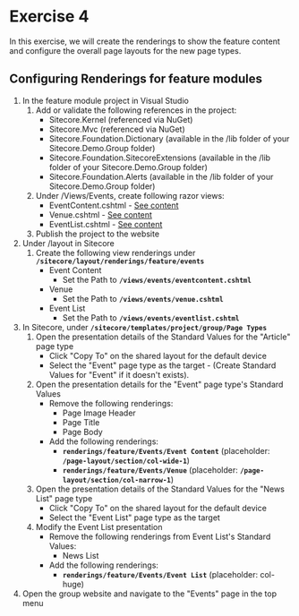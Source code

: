 # Exercise 4

In this exercise, we will create the renderings to show the feature content and configure the overall page layouts for the new page types.

## Configuring Renderings for feature modules

1. In the feature module project in Visual Studio 
    1. Add or validate the following references in the project: 
        * Sitecore.Kernel (referenced via NuGet)
        * Sitecore.Mvc (referenced via NuGet)
        * Sitecore.Foundation.Dictionary (available in the /lib folder of your Sitecore.Demo.Group folder)
        * Sitecore.Foundation.SitecoreExtensions (available in the /lib folder of your Sitecore.Demo.Group folder)
        * Sitecore.Foundation.Alerts (available in the /lib folder of your Sitecore.Demo.Group folder)
    2. Under /Views/Events, create following razor views:
        * EventContent.cshtml - [See content](https://github.com/Sitecore/Sitecore.Demo.Group/blob/feature/events/src/Feature/Events/code/Views/Events/EventContent.cshtml)
        * Venue.cshtml - [See content](https://github.com/Sitecore/Sitecore.Demo.Group/blob/feature/events/src/Feature/Events/code/Views/Events/Venue.cshtml)
        * EventList.cshtml - [See content](https://github.com/Sitecore/Sitecore.Demo.Group/blob/feature/events/src/Feature/Events/code/Views/Events/EventList.cshtml)
    3. Publish the project to the website
2. Under /layout in Sitecore 
    1. Create the following view renderings under **`/sitecore/layout/renderings/feature/events`**
        * Event Content
            * Set the Path to **`/views/events/eventcontent.cshtml`**
        * Venue
            * Set the Path to **`/views/events/venue.cshtml`**
        * Event List
            * Set the Path to **`/views/events/eventlist.cshtml`**
3. In Sitecore, under **`/sitecore/templates/project/group/Page Types`**
    1. Open the presentation details of the Standard Values for the "Article" page type
        * Click "Copy To" on the shared layout for the default device
        * Select the "Event" page type as the target - (Create Standard Values for "Event" if it doesn't exists).
    1. Open the presentation details for the "Event" page type's Standard Values
        * Remove the following renderings:
            * Page Image Header 
            * Page Title
            * Page Body
        * Add the following renderings:
            * **`renderings/feature/Events/Event Content`** (placeholder: **`/page-layout/section/col-wide-1`**)
            * **`renderings/feature/Events/Venue`** (placeholder: **`/page-layout/section/col-narrow-1`**)
    1. Open the presentation details of the Standard Values for the "News List" page type
        * Click "Copy To" on the shared layout for the default device
        * Select the "Event List" page type as the target
    2. Modify the Event List presentation
        * Remove the following renderings from Event List's Standard Values:
            * News List
        * Add the following renderings:
            * **`renderings/feature/Events/Event List`** (placeholder: col-huge)
3. Open the group website and navigate to the "Events" page in the top menu
